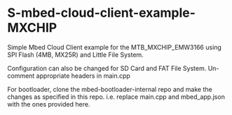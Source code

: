 # S-mbed-cloud-client-example-MXCHIP

Simple Mbed Cloud Client example for the MTB_MXCHIP_EMW3166 using SPI Flash (4MB, MX25R) and Little File System.

Configuration can also be changed for SD Card and FAT File System. Un-comment appropriate headers in main.cpp

For bootloader, clone the mbed-bootloader-internal repo and make the changes as specified in this repo. i.e. replace main.cpp and mbed_app.json with the ones provided here.
